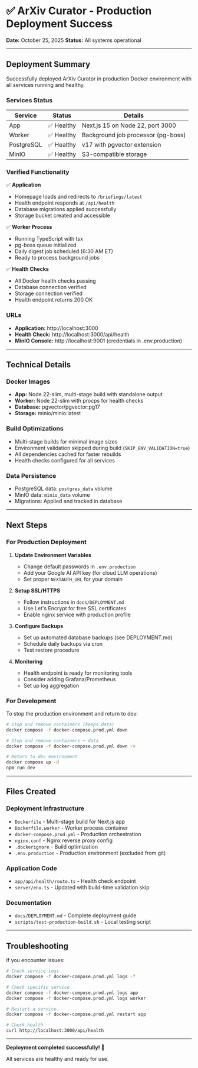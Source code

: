 # ✅ ArXiv Curator - Production Deployment Success

**Date:** October 25, 2025
**Status:** All systems operational

---

## Deployment Summary

Successfully deployed ArXiv Curator in production Docker environment with all services running and healthy.

### Services Status

| Service    | Status   | Details                              |
|------------|----------|--------------------------------------|
| App        | ✅ Healthy | Next.js 15 on Node 22, port 3000    |
| Worker     | ✅ Healthy | Background job processor (pg-boss)  |
| PostgreSQL | ✅ Healthy | v17 with pgvector extension         |
| MinIO      | ✅ Healthy | S3-compatible storage               |

### Verified Functionality

✅ **Application**
- Homepage loads and redirects to `/briefings/latest`
- Health endpoint responds at `/api/health`
- Database migrations applied successfully
- Storage bucket created and accessible

✅ **Worker Process**
- Running TypeScript with tsx
- pg-boss queue initialized
- Daily digest job scheduled (6:30 AM ET)
- Ready to process background jobs

✅ **Health Checks**
- All Docker health checks passing
- Database connection verified
- Storage connection verified
- Health endpoint returns 200 OK

### URLs

- **Application:** http://localhost:3000
- **Health Check:** http://localhost:3000/api/health
- **MinIO Console:** http://localhost:9001 (credentials in .env.production)

---

## Technical Details

### Docker Images
- **App:** Node 22-slim, multi-stage build with standalone output
- **Worker:** Node 22-slim with procps for health checks
- **Database:** pgvector/pgvector:pg17
- **Storage:** minio/minio:latest

### Build Optimizations
- Multi-stage builds for minimal image sizes
- Environment validation skipped during build (`SKIP_ENV_VALIDATION=true`)
- All dependencies cached for faster rebuilds
- Health checks configured for all services

### Data Persistence
- PostgreSQL data: `postgres_data` volume
- MinIO data: `minio_data` volume
- Migrations: Applied and tracked in database

---

## Next Steps

### For Production Deployment

1. **Update Environment Variables**
   - Change default passwords in `.env.production`
   - Add your Google AI API key (for cloud LLM operations)
   - Set proper `NEXTAUTH_URL` for your domain

2. **Setup SSL/HTTPS**
   - Follow instructions in `docs/DEPLOYMENT.md`
   - Use Let's Encrypt for free SSL certificates
   - Enable nginx service with production profile

3. **Configure Backups**
   - Set up automated database backups (see DEPLOYMENT.md)
   - Schedule daily backups via cron
   - Test restore procedure

4. **Monitoring**
   - Health endpoint is ready for monitoring tools
   - Consider adding Grafana/Prometheus
   - Set up log aggregation

### For Development

To stop the production environment and return to dev:

```bash
# Stop and remove containers (keeps data)
docker compose -f docker-compose.prod.yml down

# Stop and remove containers + data
docker compose -f docker-compose.prod.yml down -v

# Return to dev environment
docker compose up -d
npm run dev
```

---

## Files Created

### Deployment Infrastructure
- `Dockerfile` - Multi-stage build for Next.js app
- `Dockerfile.worker` - Worker process container
- `docker-compose.prod.yml` - Production orchestration
- `nginx.conf` - Nginx reverse proxy config
- `.dockerignore` - Build optimization
- `.env.production` - Production environment (excluded from git)

### Application Code
- `app/api/health/route.ts` - Health check endpoint
- `server/env.ts` - Updated with build-time validation skip

### Documentation
- `docs/DEPLOYMENT.md` - Complete deployment guide
- `scripts/test-production-build.sh` - Local testing script

---

## Troubleshooting

If you encounter issues:

```bash
# Check service logs
docker compose -f docker-compose.prod.yml logs -f

# Check specific service
docker compose -f docker-compose.prod.yml logs app
docker compose -f docker-compose.prod.yml logs worker

# Restart a service
docker compose -f docker-compose.prod.yml restart app

# Check health
curl http://localhost:3000/api/health
```

---

**Deployment completed successfully! 🎉**

All services are healthy and ready for use.
